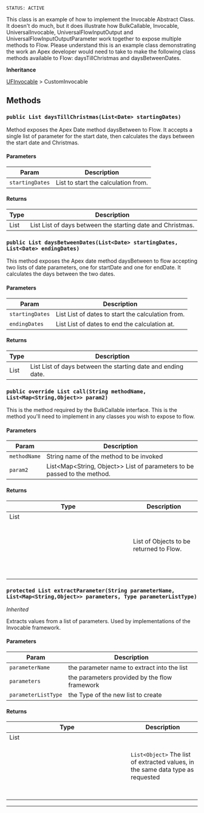 `STATUS: ACTIVE`

This class is an example of how to implement the Invocable Abstract Class.
It doesn't do much, but it does illustrate how BulkCallable, Invocable, UniversalInvocable, UniversalFlowInputOutput and
UniversalFlowInputOutputParameter work together to expose multiple methods to Flow.
Please understand this is an example class demonstrating the work an Apex developer would need to take to make
the following class methods available to Flow: daysTillChristmas and daysBetweenDates.

**Inheritance**

[UFInvocable](https://github.com/codefriar/ApexKit/wiki/UFInvocable)
&gt;
CustomInvocable

## Methods

### `public List daysTillChristmas(List<Date> startingDates)`

Method exposes the Apex Date method daysBetween to Flow. It accepts a single list of parameter for the start date, then calculates the days between the start date and Christmas.

#### Parameters

| Param           | Description                               |
| --------------- | ----------------------------------------- |
| `startingDates` | List<Date> to start the calculation from. |

#### Returns

| Type          | Description                                                         |
| ------------- | ------------------------------------------------------------------- |
| List<Integer> | List<Integer> List of days between the starting date and Christmas. |

### `public List daysBetweenDates(List<Date> startingDates, List<Date> endingDates)`

This method exposes the Apex date method daysBetween to flow accepting two lists of date parameters, one for startDate and one for endDate. It calculates the days between the two dates.

#### Parameters

| Param           | Description                                             |
| --------------- | ------------------------------------------------------- |
| `startingDates` | List<Date> List of dates to start the calculation from. |
| `endingDates`   | List<Date> List of dates to end the calculation at.     |

#### Returns

| Type          | Description                                                           |
| ------------- | --------------------------------------------------------------------- |
| List<Integer> | List<Integer> List of days between the starting date and ending date. |

### `public override List call(String methodName, List<Map<String,Object>> param2)`

This is the method required by the BulkCallable interface. This is the method you'll need to implement in any classes you wish to expose to flow.

#### Parameters

| Param        | Description                                                              |
| ------------ | ------------------------------------------------------------------------ |
| `methodName` | String name of the method to be invoked                                  |
| `param2`     | List<Map<String, Object>> List of parameters to be passed to the method. |

#### Returns

| Type         | Description                             |
| ------------ | --------------------------------------- |
| List<Object> | List of Objects to be returned to Flow. |

### `protected List extractParameter(String parameterName, List<Map<String,Object>> parameters, Type parameterListType)`

_Inherited_

Extracts values from a list of parameters. Used by implementations of the Invocable framework.

#### Parameters

| Param               | Description                                   |
| ------------------- | --------------------------------------------- |
| `parameterName`     | the parameter name to extract into the list   |
| `parameters`        | the parameters provided by the flow framework |
| `parameterListType` | the Type of the new list to create            |

#### Returns

| Type         | Description                                                                     |
| ------------ | ------------------------------------------------------------------------------- |
| List<Object> | `List<Object>` The list of extracted values, in the same data type as requested |

---

